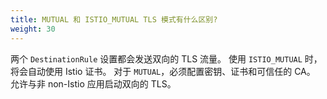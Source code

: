```yaml
---
title: MUTUAL 和 ISTIO_MUTUAL TLS 模式有什么区别?
weight: 30
---
```


两个 `DestinationRule` 设置都会发送双向的 TLS 流量。
使用 `ISTIO_MUTUAL` 时，将会自动使用 Istio 证书。
对于 `MUTUAL`，必须配置密钥、证书和可信任的 CA。
允许与非 non-Istio 应用启动双向的 TLS。
